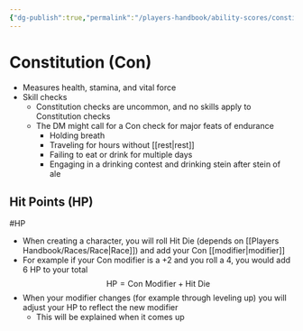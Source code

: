 ```yaml
---
{"dg-publish":true,"permalink":"/players-handbook/ability-scores/constitution-ability-score/","tags":["Ability_Score"],"noteIcon":""}
---
```



# Constitution (Con)

- Measures health, stamina, and vital force
- Skill checks
	- Constitution checks are uncommon, and no skills apply to Constitution checks 
	- The DM might call for a Con check for major feats of endurance
		- Holding breath
		- Traveling for hours without [[rest\|rest]]
		- Failing to eat or drink for multiple days
		- Engaging in a drinking contest and drinking stein after stein of ale

## Hit Points (HP)

#HP

- When creating a character, you will roll Hit Die (depends on [[Players Handbook/Races/Race\|Race]]) and add your Con [[modifier\|modifier]]
- For example if your Con modifier is a +2 and you roll a 4, you would add 6 HP to your total
$$
\text{HP}=\text{Con Modifier}+\text{Hit Die}
$$
- When your modifier changes (for example through leveling up) you will adjust your HP to reflect the new modifier
	- This will be explained when it comes up


